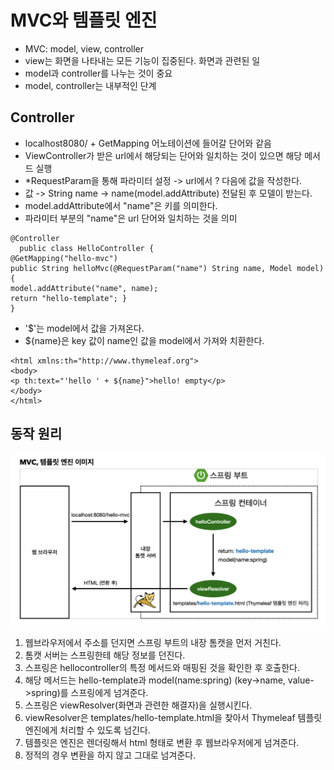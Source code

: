 # MVC와 템플릿 엔진

* MVC: model, view, controller
* view는 화면을 나타내는 모든 기능이 집중된다. 화면과 관련된 일
* model과 controller를 나누는 것이 중요
* model, controller는 내부적인 단계

## Controller

* localhost8080/ + GetMapping 어노테이션에 들어갈 단어와 같음
* ViewController가 받은 url에서 해당되는 단어와 일치하는 것이 있으면 해당 메서드 실행
* *RequestParam을 통해 파라미터 설정 -> url에서 ? 다음에 값을 작성한다.
* 값 -> String name -> name(model.addAttribute) 전달된 후 모델이 받는다.
* model.addAttribute에서 "name"은 키를 의미한다.
* 파라미터 부분의 "name"은 url 단어와 일치하는 것을 의미


~~~
@Controller
  public class HelloController {
@GetMapping("hello-mvc")
public String helloMvc(@RequestParam("name") String name, Model model) {
model.addAttribute("name", name);
return "hello-template"; }
}
~~~


* '$'는 model에서 값을 가져온다.
* ${name}은 key 값이 name인 값을 model에서 가져와 치환한다.
~~~
<html xmlns:th="http://www.thymeleaf.org"> 
<body>
<p th:text="'hello ' + ${name}">hello! empty</p> 
</body>
</html>
~~~

## 동작 원리

![img4](./img/img4.png)

1. 웹브라우저에서 주소를 던지면 스프링 부트의 내장 톰캣을 먼저 거친다.
2. 톰캣 서버는 스프링한테 해당 정보를 던진다.
3. 스프링은 hellocontroller의 특정 메서드와 매핑된 것을 확인한 후 호출한다.
4. 해당 메서드는 hello-template과 model(name:spring) (key->name, value->spring)를 스프링에게 넘겨준다.
5. 스프링은 viewResolver(화면과 관련한 해결자)을 실행시킨다.
6. viewResolver은 templates/hello-template.html을 찾아서 Thymeleaf 템플릿 엔진에게 처리할 수 있도록 넘긴다.
7. 템플릿은 엔진은 렌더링해서 html 형태로 변환 후 웹브라우저에게 넘겨준다.
8. 정적의 경우 변환을 하지 않고 그대로 넘겨준다.

